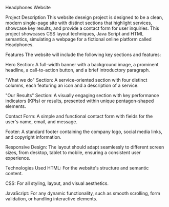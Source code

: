 Headphones Website

Project Description
This website deseign project is designed to be a clean, modern single-page site with distinct sections that highlight services, showcase key results, and provide a contact form for user inquiries. This project showcases CSS layout techniques, Java Script and HTML semantics, simulating a webpage for a fictional online platform called Headphones.

Features
The website will include the following key sections and features:

Hero Section: A full-width banner with a background image, a prominent headline, a call-to-action button, and a brief introductory paragraph.

"What we do" Section: A service-oriented section with four distinct columns, each featuring an icon and a description of a service.

"Our Results" Section: A visually engaging section with key performance indicators (KPIs) or results, presented within unique pentagon-shaped elements.

Contact Form: A simple and functional contact form with fields for the user's name, email, and message.

Footer: A standard footer containing the company logo, social media links, and copyright information.

Responsive Design: The layout should adapt seamlessly to different screen sizes, from desktop, tablet to mobile, ensuring a consistent user experience.

Technologies Used
HTML: For the website's structure and semantic content.

CSS: For all styling, layout, and visual aesthetics.

JavaScript: For any dynamic functionality, such as smooth scrolling, form validation, or handling interactive elements.